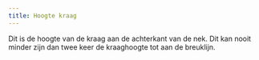 ```yaml
---
title: Hoogte kraag
---
```


Dit is de hoogte van de kraag aan de achterkant van de nek. Dit kan nooit minder zijn dan twee keer de kraaghoogte tot aan de breuklijn.